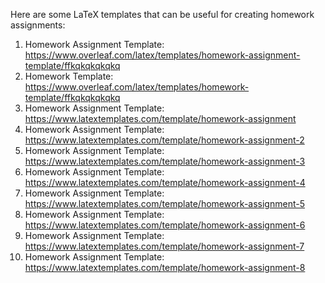 Here are some LaTeX templates that can be useful for creating homework assignments:

1. Homework Assignment Template: <https://www.overleaf.com/latex/templates/homework-assignment-template/ffkqkqkqkqkq>
2. Homework Template: <https://www.overleaf.com/latex/templates/homework-template/ffkqkqkqkqkq>
3. Homework Assignment Template: <https://www.latextemplates.com/template/homework-assignment>
4. Homework Assignment Template: <https://www.latextemplates.com/template/homework-assignment-2>
5. Homework Assignment Template: <https://www.latextemplates.com/template/homework-assignment-3>
6. Homework Assignment Template: <https://www.latextemplates.com/template/homework-assignment-4>
7. Homework Assignment Template: <https://www.latextemplates.com/template/homework-assignment-5>
8. Homework Assignment Template: <https://www.latextemplates.com/template/homework-assignment-6>
9. Homework Assignment Template: <https://www.latextemplates.com/template/homework-assignment-7>
10. Homework Assignment Template: <https://www.latextemplates.com/template/homework-assignment-8>